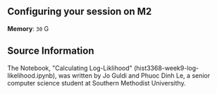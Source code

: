 ## Configuring your session on M2

<!-- Your session's settings should look like the following image: 

<!-- ![placeholdertext]()

<!-- __Additional environments to load__: `environment` 

<!-- __Custom module paths__: `module use $HOME/digital-history/text_mining_with_python` -->

__Memory__: `30` G

## Source Information

The Notebook, "Calculating Log-Liklihood" (hist3368-week9-log-likelihood.ipynb), was written by Jo Guldi and Phuoc Dinh Le, a senior computer science student at Southern Methodist Universithy.
